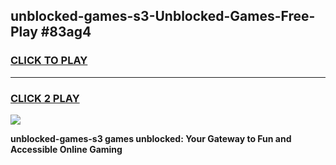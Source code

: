 
## unblocked-games-s3-Unblocked-Games-Free-Play #83ag4
<h3>
<a href="https://us.freeplayer.one?title=unblocked-games-s3&ref=9M">CLICK TO PLAY</a></h3>
<hr>

<h3>
<a href="https://us.freeplayer.one?title=unblocked-games-s3&ref=9M">CLICK 2 PLAY</a>
  
</h3>

<a href="https://us.freeplayer.one?title=unblocked-games-s3&ref=9M"><img src="https://clearcache.store/games.png"></a>


**unblocked-games-s3 games unblocked: Your Gateway to Fun and Accessible Online Gaming**
